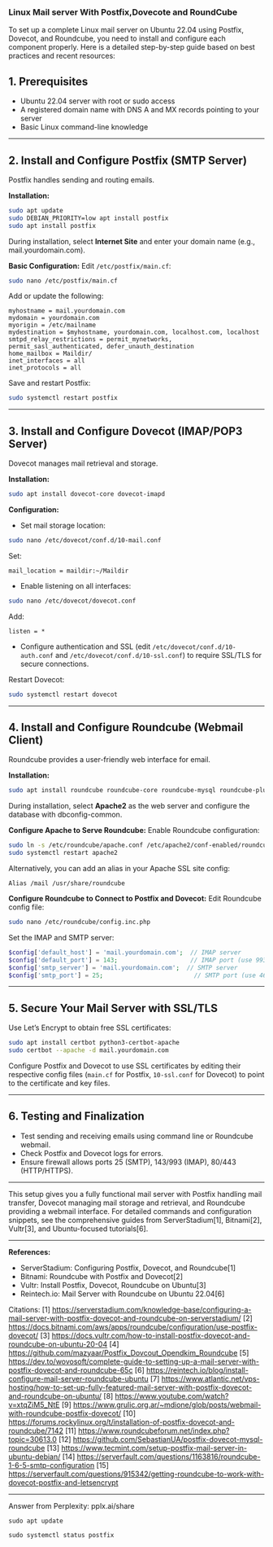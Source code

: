 ### Linux Mail server With Postfix,Dovecote and RoundCube
To set up a complete Linux mail server on Ubuntu 22.04 using Postfix, Dovecot, and Roundcube, you need to install and configure each component properly. Here is a detailed step-by-step guide based on best practices and recent resources:

## 1. Prerequisites
- Ubuntu 22.04 server with root or sudo access
- A registered domain name with DNS A and MX records pointing to your server
- Basic Linux command-line knowledge

---

## 2. Install and Configure Postfix (SMTP Server)

Postfix handles sending and routing emails.

**Installation:**
```bash
sudo apt update
sudo DEBIAN_PRIORITY=low apt install postfix
sudo apt install postfix
```
During installation, select **Internet Site** and enter your domain name (e.g., mail.yourdomain.com).

**Basic Configuration:**
Edit `/etc/postfix/main.cf`:
```bash
sudo nano /etc/postfix/main.cf
```
Add or update the following:
```
myhostname = mail.yourdomain.com
mydomain = yourdomain.com
myorigin = /etc/mailname
mydestination = $myhostname, yourdomain.com, localhost.com, localhost
smtpd_relay_restrictions = permit_mynetworks, permit_sasl_authenticated, defer_unauth_destination
home_mailbox = Maildir/
inet_interfaces = all
inet_protocols = all
```
Save and restart Postfix:
```bash
sudo systemctl restart postfix
```

---

## 3. Install and Configure Dovecot (IMAP/POP3 Server)

Dovecot manages mail retrieval and storage.

**Installation:**
```bash
sudo apt install dovecot-core dovecot-imapd
```

**Configuration:**

- Set mail storage location:
```bash
sudo nano /etc/dovecot/conf.d/10-mail.conf
```
Set:
```
mail_location = maildir:~/Maildir
```

- Enable listening on all interfaces:
```bash
sudo nano /etc/dovecot/dovecot.conf
```
Add:
```
listen = *
```

- Configure authentication and SSL (edit `/etc/dovecot/conf.d/10-auth.conf` and `/etc/dovecot/conf.d/10-ssl.conf`) to require SSL/TLS for secure connections.

Restart Dovecot:
```bash
sudo systemctl restart dovecot
```

---

## 4. Install and Configure Roundcube (Webmail Client)

Roundcube provides a user-friendly web interface for email.

**Installation:**
```bash
sudo apt install roundcube roundcube-core roundcube-mysql roundcube-plugins
```
During installation, select **Apache2** as the web server and configure the database with dbconfig-common.

**Configure Apache to Serve Roundcube:**
Enable Roundcube configuration:
```bash
sudo ln -s /etc/roundcube/apache.conf /etc/apache2/conf-enabled/roundcube.conf
sudo systemctl restart apache2
```

Alternatively, you can add an alias in your Apache SSL site config:
```
Alias /mail /usr/share/roundcube
```

**Configure Roundcube to Connect to Postfix and Dovecot:**
Edit Roundcube config file:
```bash
sudo nano /etc/roundcube/config.inc.php
```
Set the IMAP and SMTP server:
```php
$config['default_host'] = 'mail.yourdomain.com';  // IMAP server
$config['default_port'] = 143;                    // IMAP port (use 993 for SSL)
$config['smtp_server'] = 'mail.yourdomain.com';  // SMTP server
$config['smtp_port'] = 25;                         // SMTP port (use 465 or 587 for SSL/TLS)
```

---

## 5. Secure Your Mail Server with SSL/TLS

Use Let’s Encrypt to obtain free SSL certificates:
```bash
sudo apt install certbot python3-certbot-apache
sudo certbot --apache -d mail.yourdomain.com
```

Configure Postfix and Dovecot to use SSL certificates by editing their respective config files (`main.cf` for Postfix, `10-ssl.conf` for Dovecot) to point to the certificate and key files.

---

## 6. Testing and Finalization

- Test sending and receiving emails using command line or Roundcube webmail.
- Check Postfix and Dovecot logs for errors.
- Ensure firewall allows ports 25 (SMTP), 143/993 (IMAP), 80/443 (HTTP/HTTPS).

---

This setup gives you a fully functional mail server with Postfix handling mail transfer, Dovecot managing mail storage and retrieval, and Roundcube providing a webmail interface. For detailed commands and configuration snippets, see the comprehensive guides from ServerStadium[1], Bitnami[2], Vultr[3], and Ubuntu-focused tutorials[6].

---

**References:**

- ServerStadium: Configuring Postfix, Dovecot, and Roundcube[1]
- Bitnami: Roundcube with Postfix and Dovecot[2]
- Vultr: Install Postfix, Dovecot, Roundcube on Ubuntu[3]
- Reintech.io: Mail Server with Roundcube on Ubuntu 22.04[6]

Citations:
[1] https://serverstadium.com/knowledge-base/configuring-a-mail-server-with-postfix-dovecot-and-roundcube-on-serverstadium/
[2] https://docs.bitnami.com/aws/apps/roundcube/configuration/use-postfix-dovecot/
[3] https://docs.vultr.com/how-to-install-postfix-dovecot-and-roundcube-on-ubuntu-20-04
[4] https://github.com/mazyaar/Postfix_Dovcout_Opendkim_Roundcube
[5] https://dev.to/wovosoft/complete-guide-to-setting-up-a-mail-server-with-postfix-dovecot-and-roundcube-65c
[6] https://reintech.io/blog/install-configure-mail-server-roundcube-ubuntu
[7] https://www.atlantic.net/vps-hosting/how-to-set-up-fully-featured-mail-server-with-postfix-dovecot-and-roundcube-on-ubuntu/
[8] https://www.youtube.com/watch?v=xtqZiM5_NtE
[9] https://www.grulic.org.ar/~mdione/glob/posts/webmail-with-roundcube-postfix-dovecot/
[10] https://forums.rockylinux.org/t/installation-of-postfix-dovecot-and-roundcube/7142
[11] https://www.roundcubeforum.net/index.php?topic=30613.0
[12] https://github.com/SebastianUA/postfix-dovecot-mysql-roundcube
[13] https://www.tecmint.com/setup-postfix-mail-server-in-ubuntu-debian/
[14] https://serverfault.com/questions/1163816/roundcube-1-6-5-smtp-configuration
[15] https://serverfault.com/questions/915342/getting-roundcube-to-work-with-dovecot-postfix-and-letsencrypt

---
Answer from Perplexity: pplx.ai/share
```
sudo apt update

sudo systemctl status postfix
```
